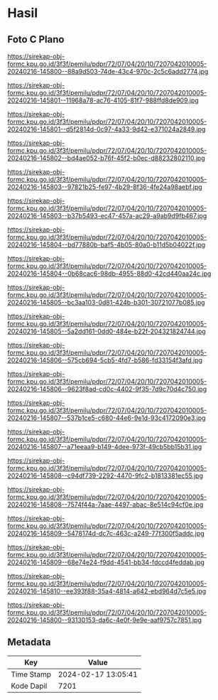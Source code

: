 # Hasil

## Foto C Plano

https://sirekap-obj-formc.kpu.go.id/3f3f/pemilu/pdpr/72/07/04/20/10/7207042010005-20240216-145800--88a9d503-74de-43c4-970c-2c5c6add2774.jpg

https://sirekap-obj-formc.kpu.go.id/3f3f/pemilu/pdpr/72/07/04/20/10/7207042010005-20240216-145801--11968a78-ac76-4105-81f7-988ffd8de909.jpg

https://sirekap-obj-formc.kpu.go.id/3f3f/pemilu/pdpr/72/07/04/20/10/7207042010005-20240216-145801--d5f2814d-0c97-4a33-9d42-e371024a2849.jpg

https://sirekap-obj-formc.kpu.go.id/3f3f/pemilu/pdpr/72/07/04/20/10/7207042010005-20240216-145802--bd4ae052-b76f-45f2-b0ec-d88232802110.jpg

https://sirekap-obj-formc.kpu.go.id/3f3f/pemilu/pdpr/72/07/04/20/10/7207042010005-20240216-145803--97821b25-fe97-4b29-8f36-4fe24a98aebf.jpg

https://sirekap-obj-formc.kpu.go.id/3f3f/pemilu/pdpr/72/07/04/20/10/7207042010005-20240216-145803--b37b5493-ec47-457a-ac29-a9ab9d9fb467.jpg

https://sirekap-obj-formc.kpu.go.id/3f3f/pemilu/pdpr/72/07/04/20/10/7207042010005-20240216-145804--bd77880b-baf5-4b05-80a0-b11d5b04022f.jpg

https://sirekap-obj-formc.kpu.go.id/3f3f/pemilu/pdpr/72/07/04/20/10/7207042010005-20240216-145804--0b68cac6-98db-4955-88d0-42cd440aa24c.jpg

https://sirekap-obj-formc.kpu.go.id/3f3f/pemilu/pdpr/72/07/04/20/10/7207042010005-20240216-145805--bc3aa103-0d81-424b-b301-30721077b085.jpg

https://sirekap-obj-formc.kpu.go.id/3f3f/pemilu/pdpr/72/07/04/20/10/7207042010005-20240216-145805--5a2dd161-0dd0-484e-b22f-204321824744.jpg

https://sirekap-obj-formc.kpu.go.id/3f3f/pemilu/pdpr/72/07/04/20/10/7207042010005-20240216-145806--575cb694-5cb5-4fd7-b586-fd33154f3afd.jpg

https://sirekap-obj-formc.kpu.go.id/3f3f/pemilu/pdpr/72/07/04/20/10/7207042010005-20240216-145806--9623f8ad-cd0c-4402-9f35-7d9c70d4c750.jpg

https://sirekap-obj-formc.kpu.go.id/3f3f/pemilu/pdpr/72/07/04/20/10/7207042010005-20240216-145807--537b1ce5-c680-44e6-9e1d-93c4172090e3.jpg

https://sirekap-obj-formc.kpu.go.id/3f3f/pemilu/pdpr/72/07/04/20/10/7207042010005-20240216-145807--a71eeaa9-b149-4dee-973f-49cb5bb15b31.jpg

https://sirekap-obj-formc.kpu.go.id/3f3f/pemilu/pdpr/72/07/04/20/10/7207042010005-20240216-145808--c94df739-2292-4470-9fc2-b1813381ec55.jpg

https://sirekap-obj-formc.kpu.go.id/3f3f/pemilu/pdpr/72/07/04/20/10/7207042010005-20240216-145808--7574f44a-7aae-4497-abac-8e514c94cf0e.jpg

https://sirekap-obj-formc.kpu.go.id/3f3f/pemilu/pdpr/72/07/04/20/10/7207042010005-20240216-145809--5478174d-dc7c-463c-a249-77f300f5addc.jpg

https://sirekap-obj-formc.kpu.go.id/3f3f/pemilu/pdpr/72/07/04/20/10/7207042010005-20240216-145809--68e74e24-f9dd-4541-bb34-fdccd4feddab.jpg

https://sirekap-obj-formc.kpu.go.id/3f3f/pemilu/pdpr/72/07/04/20/10/7207042010005-20240216-145810--ee393f88-35a4-4814-a642-ebd964d7c5e5.jpg

https://sirekap-obj-formc.kpu.go.id/3f3f/pemilu/pdpr/72/07/04/20/10/7207042010005-20240216-145800--93130153-da6c-4e0f-9e9e-aaf9757c7851.jpg


## Metadata

| Key        | Value               |
| ---------- | ------------------- |
| Time Stamp | 2024-02-17 13:05:41 |
| Kode Dapil | 7201                |



